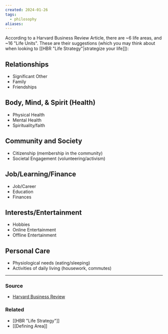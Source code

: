 ```yaml
---
created: 2024-01-26
tags:
  - philosophy
aliases:
---
```

According to a Harvard Business Review Article, there are ~6 life areas, and ~16 "Life Units". These are their suggestions (which you may think about when looking to [[HBR "Life Strategy"|strategize your life]]):

## Relationships
- Significant Other
- Family
- Friendships
## Body, Mind, & Spirit (Health)
* Physical Health
* Mental Health
* Spirituality/faith
## Community and Society
* Citizenship (membership in the community)
* Societal Engagement (volunteering/activism)
## Job/Learning/Finance
* Job/Career
* Education
* Finances
## Interests/Entertainment
- Hobbies
- Online Entertainment
- Offline Entertainment
## Personal Care
- Physiological needs (eating/sleeping)
- Activities of daily living (housework, commutes)

---
### Source
- [Harvard Business Review](https://hbr.org/2023/12/use-strategic-thinking-to-create-the-life-you-want)

### Related
- [[HBR "Life Strategy"]]
- [[Defining Area]]